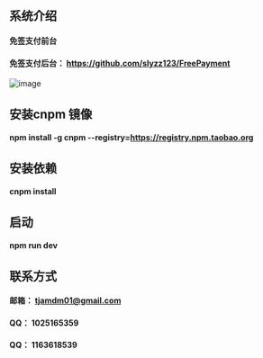 ## 系统介绍
#### 免签支付前台
#### 免签支付后台： https://github.com/slyzz123/FreePayment
![image](https://github.com/slyzz123/FreePayment/blob/master/introduce/intro.gif)

## 安装cnpm 镜像
#### npm install -g cnpm --registry=https://registry.npm.taobao.org

## 安装依赖
#### cnpm install

## 启动
#### npm run dev

## 联系方式
#### 邮箱： tjamdm01@gmail.com
#### QQ： 1025165359
#### QQ： 1163618539
